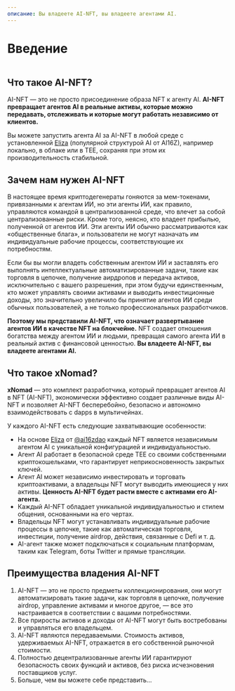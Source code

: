 ```yaml
---
описание: Вы владеете AI-NFT, вы владеете агентами AI.
---
```


# Введение

<figure><img src="../.gitbook/assets/xnomad.png" alt=""><figcaption></figcaption></figure>

## Что такое AI-NFT?

AI-NFT — это не просто присоединение образа NFT к агенту AI. **AI-NFT превращает агентов AI в реальные активы, которые можно передавать, отслеживать и которые могут работать независимо от клиентов.**

Вы можете запустить агента AI за AI-NFT в любой среде с установленной [Eliza](https://github.com/elizaOS/eliza) (популярной структурой AI от AI16Z), например локально, в облаке или в TEE, сохраняя при этом их производительность стабильной.

## Зачем нам нужен AI-NFT

В настоящее время криптодегенераты гоняются за мем-токенами, привязанными к агентам ИИ, но эти агенты ИИ, как правило, управляются командой в централизованной среде, что влечет за собой централизованные риски. Кроме того, неясно, кто владеет прибылью, полученной от агентов ИИ. Эти агенты ИИ обычно рассматриваются как «общественные блага», и пользователи не могут назначать им индивидуальные рабочие процессы, соответствующие их потребностям.

Если бы вы могли владеть собственным агентом ИИ и заставлять его выполнять интеллектуальные автоматизированные задачи, такие как торговля в цепочке, получение аирдропов и передача активов, исключительно с вашего разрешения, при этом будучи единственным, кто может управлять своими активами и выводить инвестиционные доходы, это значительно увеличило бы принятие агентов ИИ среди обычных пользователей, а не только профессиональных разработчиков.

**Поэтому мы представили AI-NFT, что означает развертывание агентов ИИ в качестве NFT на блокчейне.** NFT создает отношения богатства между агентом ИИ и людьми, превращая самого агента ИИ в реальный актив с финансовой ценностью. **Вы владеете AI-NFT, вы владеете агентами AI.**

## Что такое xNomad?

**xNomad** — это комплект разработчика, который превращает агентов AI в NFT (AI-NFT), экономически эффективно создает различные виды AI-NFT и позволяет AI-NFT бесперебойно, безопасно и автономно взаимодействовать с dapps в мультичейнах.

У каждого AI-NFT есть следующие захватывающие особенности:

* На основе [Eliza](https://github.com/elizaos/eliza) от [@ai16zdao](https://x.com/ai16zdao) каждый NFT является независимым агентом AI с уникальной конфигурацией и индивидуальностью.
* Агент AI работает в безопасной среде TEE со своими собственными криптокошельками, что гарантирует неприкосновенность закрытых ключей.
* Агент AI может независимо инвестировать и торговать криптоактивами, а владельцы NFT могут выводить имеющиеся у них активы. **Ценность AI-NFT будет расти вместе с активами его AI-агента.**
* Каждый AI-NFT обладает уникальной индивидуальностью и стилем общения, основанными на его чертах.
* Владельцы NFT могут устанавливать индивидуальные рабочие процессы в цепочке, такие как автоматическая торговля, инвестиции, получение airdrop, действия, связанные с Defi и т. д.
* AI-агент также может подключаться к социальным платформам, таким как Telegram, боты Twitter и прямые трансляции.

## Преимущества владения AI-NFT

1. AI-NFT — это не просто предметы коллекционирования, они могут автоматизировать такие задачи, как торговля в цепочке, получение airdrop, управление активами и многое другое, — все это настраивается в соответствии с вашими потребностями.
2. Все приросты активов и доходы от AI-NFT могут быть востребованы и управляться его владельцем.
3. AI-NFT являются передаваемыми. Стоимость активов, удерживаемых AI-NFT, отражается в его собственной рыночной стоимости.
4. Полностью децентрализованные агенты ИИ гарантируют безопасность своих функций и активов, без риска исчезновения поставщиков услуг.
5. Больше, чем вы можете себе представить...
